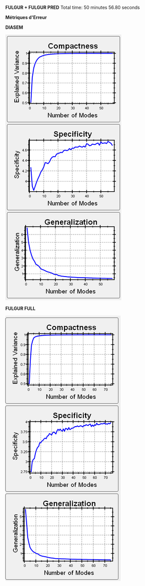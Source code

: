 **FULGUR + FULGUR PRED**
Total time: 50 minutes 56.80 seconds



**Métriques d'Erreur**

**DIASEM**

![alt text]({DCF845D4-D98D-4DFF-B09D-4D50842E6EBA}.png)

**FULGUR FULL**

![alt text]({892AEB00-E9E4-488F-964E-F09003FF6A6C}.png)